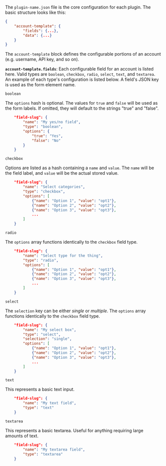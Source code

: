 The `plugin-name.json` file is the core configuration for each plugin. The basic structure looks like this:

```json
{
    "account-template": {
        "fields": {...},
        "data": {...}
    }
}
```

The `account-template` block defines the configurable portions of an account (e.g. username, API key, and so on).

**`account-template.fields`**: Each configurable field for an account is listed here. Valid types are `boolean`, `checkbox`, `radio`, `select`, `text`, and `textarea`. An example of each type's configuration is listed below. A field's JSON key is used as the form element name.

`boolean`

The `options` hash is optional. The values for `true` and `false` will be used as the form labels. If omitted, they will default to the strings "true" and "false".

```json
    "field-slug": {
        "name": "My yes/no field",
        "type": "boolean",
        "options": {
            "true": "Yes",
            "false": "No"
        }
    }
```

`checkbox`

Options are listed as a hash containing a `name` and `value`. The `name` will be the field label, and `value` will be the actual stored value.

```json
    "field-slug": {
        "name": "Select categories",
        "type": "checkbox",
        "options": [
            {"name": "Option 1", "value": "opt1"},
            {"name": "Option 2", "value": "opt2"},
            {"name": "Option 3", "value": "opt3"},
            ...
        ]
    }
```

`radio`

The `options` array functions identically to the `checkbox` field type.

```json
    "field-slug": {
        "name": "Select type for the thing",
        "type": "radio",
        "options": [
            {"name": "Option 1", "value": "opt1"},
            {"name": "Option 2", "value": "opt2"},
            {"name": "Option 3", "value": "opt3"},
            ...
        ]
    }
```

`select`

The `selection` key can be either _single_ or _multiple_. The `options` array functions identically to the `checkbox` field type.

```json
    "field-slug": {
        "name": "My select box",
        "type": "select",
        "selection": "single",
        "options": [
            {"name": "Option 1", "value": "opt1"},
            {"name": "Option 2", "value": "opt2"},
            {"name": "Option 3", "value": "opt3"},
            ...
        ]
    }
```

`text`

This represents a basic text input.

```json
    "field-slug": {
        "name": "My text field",
        "type": "text"
    }
```

`textarea`

This represents a basic textarea. Useful for anything requiring large amounts of text.

```json
    "field-slug": {
        "name": "My textarea field",
        "type": "textarea"
    }
```
